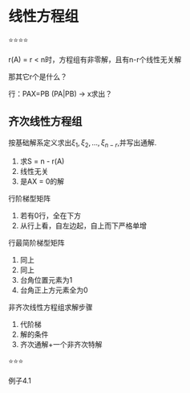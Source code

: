 # 线性方程组

⭐⭐⭐⭐

r(A) = r < n时，方程组有非零解，且有n-r个线性无关解

那其它r个是什么？

行：PAX=PB (PA|PB) -> x求出？

## 齐次线性方程组

按基础解系定义求出$\xi_1,\xi_2,...,\xi_{n-r}$,并写出通解.

1. 求S = n - r(A)
2. 线性无关
3. 是AX = 0的解

行阶梯型矩阵

1. 若有0行，全在下方
2. 从行上看，自左边起，自上而下严格单增

行最简阶梯型矩阵

1. 同上
2. 同上
3. 台角位置元素为1
4. 台角正上方元素全为0

非齐次线性方程组求解步骤

1. 代阶梯
2. 解的条件
3. 齐次通解+一个非齐次特解

⭐⭐⭐

例子4.1
